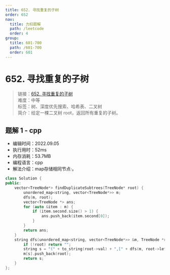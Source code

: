 ```yaml
---
title: 652. 寻找重复的子树
order: 652
nav:
  title: 力扣题解
  path: /leetcode
  order: 4
group:
  title: 601-700
  path: /601-700
  order: 601
---
```


# 652. 寻找重复的子树
    
> 链接：[652. 寻找重复的子树](https://leetcode.cn/problems/find-duplicate-subtrees/)  
> 难度：中等  
> 标签：树、深度优先搜索、哈希表、二叉树  
> 简介：给定一棵二叉树 root，返回所有重复的子树。
      
## 题解 1 - cpp
- 编辑时间：2022.09.05
- 执行用时：52ms
- 内存消耗：53.7MB
- 编程语言：cpp
- 解法介绍：map存储相同节点·。
```cpp
class Solution {
public:
    vector<TreeNode*> findDuplicateSubtrees(TreeNode* root) {
        unordered_map<string, vector<TreeNode*>> m;
        dfs(m, root);
        vector<TreeNode *> ans;
        for (auto &item : m) {
            if (item.second.size() > 1) {
                ans.push_back(item.second[0]);
            }
        }
        return ans;
    }
    string dfs(unordered_map<string, vector<TreeNode*>> &m, TreeNode *root) {
        if (!root) return "";
        string s = "(" + to_string(root->val) + ",[" + dfs(m, root->left) + "],[" + dfs(m, root->right) + "])";
        m[s].push_back(root);
        return s;
    }
};
```

      